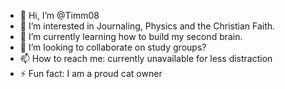 - 👋 Hi, I’m @Timm08
- 👀 I’m interested in Journaling, Physics and the Christian Faith.
- 🌱 I’m currently learning how to build my second brain.
- 💞️ I’m looking to collaborate on study groups?
- 📫 How to reach me: currently unavailable for less distraction
- ⚡ Fun fact: I am a proud cat owner

<!---
Timm08/Timm08 is a ✨ special ✨ repository because its `README.md` (this file) appears on your GitHub profile.
You can click the Preview link to take a look at your changes.
--->
